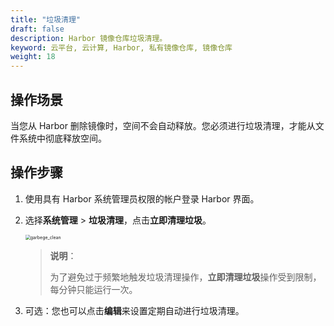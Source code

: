 ```yaml
---
title: "垃圾清理"
draft: false
description: Harbor 镜像仓库垃圾清理。
keyword: 云平台, 云计算, Harbor, 私有镜像仓库, 镜像仓库
weight: 18
---
```


## 操作场景

当您从 Harbor 删除镜像时，空间不会自动释放。您必须进行垃圾清理，才能从文件系统中彻底释放空间。

## 操作步骤

1. 使用具有 Harbor 系统管理员权限的帐户登录 Harbor 界面。

2. 选择**系统管理**  > **垃圾清理**，点击**立即清理垃圾**。

   <img src="/container/harbor/_images/man3018_garbege_clean.png" alt="garbege_clean" style="zoom:50%;" />

   > **说明**：
   >
   > 为了避免过于频繁地触发垃圾清理操作，**立即清理垃圾**操作受到限制，每分钟只能运行一次。

3. 可选：您也可以点击**编辑**来设置定期自动进行垃圾清理。

